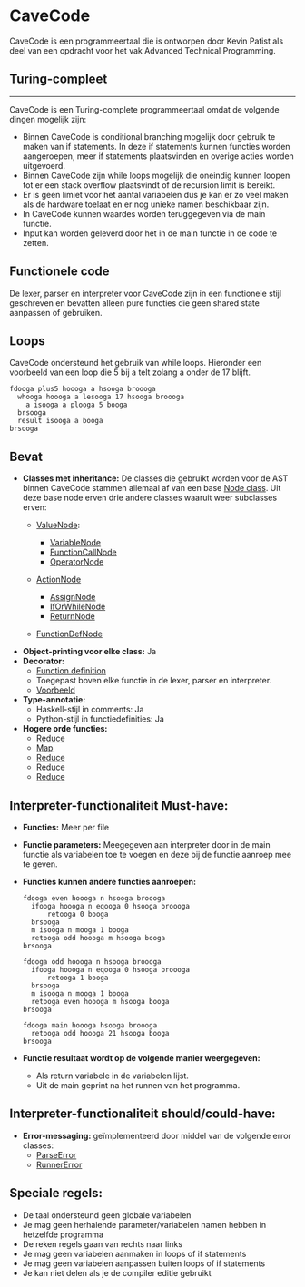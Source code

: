 # CaveCode
CaveCode is een programmeertaal die is ontworpen door Kevin Patist als deel van een opdracht voor het vak Advanced Technical Programming.

## Turing-compleet
------------------------------
CaveCode is een Turing-complete programmeertaal omdat de volgende dingen mogelijk zijn:
- Binnen CaveCode is conditional branching mogelijk door gebruik te maken van if statements.
  In deze if statements kunnen functies worden aangeroepen, meer if statements plaatsvinden en overige acties worden uitgevoerd.
- Binnen CaveCode zijn while loops mogelijk die oneindig kunnen loopen tot er een stack overflow plaatsvindt of de recursion limit is bereikt.
- Er is geen limiet voor het aantal variabelen dus je kan er zo veel maken als de hardware toelaat en er nog unieke namen beschikbaar zijn.
- In CaveCode kunnen waardes worden teruggegeven via de main functie.
- Input kan worden geleverd door het in de main functie in de code te zetten.

## Functionele code
De lexer, parser en interpreter voor CaveCode zijn in een functionele stijl geschreven en bevatten alleen pure functies die geen shared state aanpassen of gebruiken.

## Loops
CaveCode ondersteund het gebruik van while loops. Hieronder een voorbeeld van een loop die 5 bij a telt zolang a onder de 17 blijft.
```
fdooga plus5 hoooga a hsooga broooga
  whooga hoooga a lesooga 17 hsooga broooga
    a isooga a plooga 5 booga
  brsooga
  result isooga a booga
brsooga
```

## Bevat
- **Classes met inheritance:**
  De classes die gebruikt worden voor de AST binnen CaveCode stammen allemaal af van een base [Node class](https://github.com/KevinPatist/CaveCode/blob/main/cave_classes.py#L58). Uit deze base node erven drie andere classes waaruit weer subclasses erven:
  - [ValueNode](https://github.com/KevinPatist/CaveCode/blob/main/cave_classes.py#L71):
    - [VariableNode](https://github.com/KevinPatist/CaveCode/blob/main/cave_classes.py#L84)
    - [FunctionCallNode](https://github.com/KevinPatist/CaveCode/blob/main/cave_classes.py#L98)
    - [OperatorNode](https://github.com/KevinPatist/CaveCode/blob/main/cave_classes.py#L113)

  - [ActionNode](https://github.com/KevinPatist/CaveCode/blob/main/cave_classes.py#L129)
    - [AssignNode](https://github.com/KevinPatist/CaveCode/blob/main/cave_classes.py#L142)
    - [IfOrWhileNode](https://github.com/KevinPatist/CaveCode/blob/main/cave_classes.py#L157)
    - [ReturnNode](https://github.com/KevinPatist/CaveCode/blob/main/cave_classes.py#L173)

  - [FunctionDefNode](https://github.com/KevinPatist/CaveCode/blob/main/cave_classes.py#L187)
- **Object-printing voor elke class:** Ja
- **Decorator:**
  - [Function definition](https://github.com/KevinPatist/CaveCode/blob/main/cave_classes.py#L11)
  - Toegepast boven elke functie in de lexer, parser en interpreter.
  - [Voorbeeld](https://github.com/KevinPatist/CaveCode/blob/main/cave_parser.py#L19)
- **Type-annotatie:**
  - Haskell-stijl in comments: Ja
  - Python-stijl in functiedefinities: Ja
- **Hogere orde functies:**
  - [Reduce](https://github.com/KevinPatist/CaveCode/blob/main/cave_lexer.py#L97)
  - [Map](https://github.com/KevinPatist/CaveCode/blob/main/cave_lexer.py#L108)
  - [Reduce](https://github.com/KevinPatist/CaveCode/blob/main/cave_parser.py#L140)
  - [Reduce](https://github.com/KevinPatist/CaveCode/blob/main/cave_runner.py#L72)
  - [Reduce](https://github.com/KevinPatist/CaveCode/blob/main/cave_runner.py#L116)


## Interpreter-functionaliteit Must-have:
- **Functies:** Meer per file
- **Functie parameters:** Meegegeven aan interpreter door in de main functie als variabelen toe te voegen en deze bij de functie aanroep mee te geven.
- **Functies kunnen andere functies aanroepen:**

  ```
  fdooga even hoooga n hsooga broooga
    ifooga hoooga n eqooga 0 hsooga broooga
        retooga 0 booga
    brsooga
    m isooga n mooga 1 booga
    retooga odd hoooga m hsooga booga
  brsooga

  fdooga odd hoooga n hsooga broooga
    ifooga hoooga n eqooga 0 hsooga broooga
        retooga 1 booga
    brsooga
    m isooga n mooga 1 booga
    retooga even hoooga m hsooga booga
  brsooga

  fdooga main hoooga hsooga broooga
    retooga odd hoooga 21 hsooga booga
  brsooga
  ```
- **Functie resultaat wordt op de volgende manier weergegeven:**
  - Als return variabele in de variabelen lijst.
  - Uit de main geprint na het runnen van het programma.

## Interpreter-functionaliteit should/could-have:
  - **Error-messaging:** geïmplementeerd door middel van de volgende error classes:
    - [ParseError](https://github.com/KevinPatist/CaveCode/blob/main/cave_parser.py#L3)
    - [RunnerError](https://github.com/KevinPatist/CaveCode/blob/main/cave_runner.py#L6)

## Speciale regels:
- De taal ondersteund geen globale variabelen
- Je mag geen herhalende parameter/variabelen namen hebben in hetzelfde programma
- De reken regels gaan van rechts naar links
- Je mag geen variabelen aanmaken in loops of if statements
- Je mag geen variabelen aanpassen buiten loops of if statements
- Je kan niet delen als je de compiler editie gebruikt